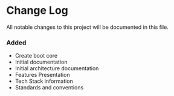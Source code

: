 # Change Log
All notable changes to this project will be documented in this file.

### Added
- Create boot core
- Initial documentation
- Initial architecture documentation
- Features Presentation
- Tech Stack information
- Standards and conventions
